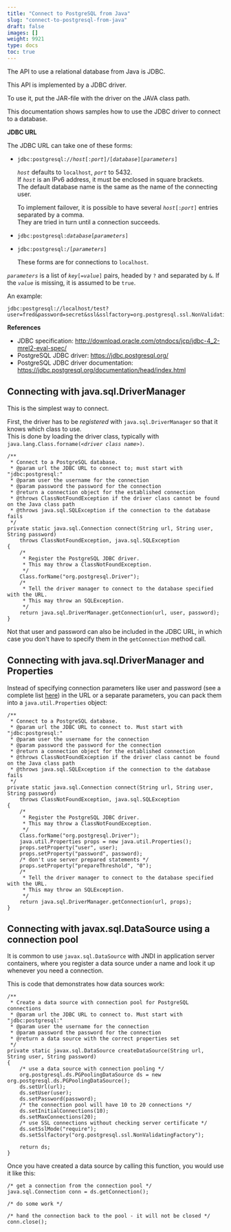 ```yaml
---
title: "Connect to PostgreSQL from Java"
slug: "connect-to-postgresql-from-java"
draft: false
images: []
weight: 9921
type: docs
toc: true
---
```


The API to use a relational database from Java is JDBC.

This API is implemented by a JDBC driver.

To use it, put the JAR-file with the driver on the JAVA class path.

This documentation shows samples how to use the JDBC driver to connect to a database.

**JDBC URL**

The JDBC URL can take one of these forms:

- <code>jdbc:postgresql://*host*[:*port*]/[*database*][*parameters*]</code>

  <code>*host*</code> defaults to `localhost`, <code>*port*</code> to 5432.  
  If <code>*host*</code> is an IPv6 address, it must be enclosed in square brackets.  
  The default database name is the same as the name of the connecting user.

  To implement failover, it is possible to have several <code>*host*[:*port*]</code> entries separated by a comma.  
  They are tried in turn until a connection succeeds.

- <code>jdbc:postgresql:*database*[*parameters*]</code>

- <code>jdbc:postgresql:/[*parameters*]</code>

  These forms are for connections to `localhost`.

<code>*parameters*</code> is a list of <code>*key*[=*value*]</code> pairs, headed by `?` and separated by `&`. If the <code>*value*</code> is missing, it is assumed to be `true`.

An example:

    jdbc:postgresql://localhost/test?user=fred&password=secret&ssl&sslfactory=org.postgresql.ssl.NonValidatingFactory

**References**

- JDBC specification: http://download.oracle.com/otndocs/jcp/jdbc-4_2-mrel2-eval-spec/
- PostgreSQL JDBC driver: https://jdbc.postgresql.org/
- PostgreSQL JDBC driver documentation: https://jdbc.postgresql.org/documentation/head/index.html

## Connecting with java.sql.DriverManager
This is the simplest way to connect.

First, the driver has to be *registered* with `java.sql.DriverManager` so that it knows which class to use.  
This is done by loading the driver class, typically with <code>java.lang.Class.forname(*&lt;driver&nbsp;class&nbsp;name&gt;*)</code>.

<!-- language-all: lang-java -->

    /**
     * Connect to a PostgreSQL database.
     * @param url the JDBC URL to connect to; must start with "jdbc:postgresql:"
     * @param user the username for the connection
     * @param password the password for the connection
     * @return a connection object for the established connection
     * @throws ClassNotFoundException if the driver class cannot be found on the Java class path
     * @throws java.sql.SQLException if the connection to the database fails
     */
    private static java.sql.Connection connect(String url, String user, String password)
        throws ClassNotFoundException, java.sql.SQLException
    {
        /*
         * Register the PostgreSQL JDBC driver.
         * This may throw a ClassNotFoundException.
         */
        Class.forName("org.postgresql.Driver");
        /*
         * Tell the driver manager to connect to the database specified with the URL.
         * This may throw an SQLException.
         */
        return java.sql.DriverManager.getConnection(url, user, password);
    }

Not that user and password can also be included in the JDBC URL, in which case you don't have to specify them in the `getConnection` method call.

## Connecting with java.sql.DriverManager and Properties
Instead of specifying connection parameters like user and password (see a complete list [here][1]) in the URL or a separate parameters, you can pack them into a `java.util.Properties` object:

<!-- language-all: lang-java -->

    /**
     * Connect to a PostgreSQL database.
     * @param url the JDBC URL to connect to. Must start with "jdbc:postgresql:"
     * @param user the username for the connection
     * @param password the password for the connection
     * @return a connection object for the established connection
     * @throws ClassNotFoundException if the driver class cannot be found on the Java class path
     * @throws java.sql.SQLException if the connection to the database fails
     */
    private static java.sql.Connection connect(String url, String user, String password)
        throws ClassNotFoundException, java.sql.SQLException
    {
        /*
         * Register the PostgreSQL JDBC driver.
         * This may throw a ClassNotFoundException.
         */
        Class.forName("org.postgresql.Driver");
        java.util.Properties props = new java.util.Properties();
        props.setProperty("user", user);
        props.setProperty("password", password);
        /* don't use server prepared statements */
        props.setProperty("prepareThreshold", "0");
        /*
         * Tell the driver manager to connect to the database specified with the URL.
         * This may throw an SQLException.
         */
        return java.sql.DriverManager.getConnection(url, props);
    }

[1]: https://jdbc.postgresql.org/documentation/head/connect.html#connection-parameters

## Connecting with javax.sql.DataSource using a connection pool
It is common to use `javax.sql.DataSource` with JNDI in application server containers, where you register a data source under a name and look it up whenever you need a connection.

This is code that demonstrates how data sources work:

<!-- language: lang-java -->

    /**
     * Create a data source with connection pool for PostgreSQL connections
     * @param url the JDBC URL to connect to. Must start with "jdbc:postgresql:"
     * @param user the username for the connection
     * @param password the password for the connection
     * @return a data source with the correct properties set
     */
    private static javax.sql.DataSource createDataSource(String url, String user, String password)
    {
        /* use a data source with connection pooling */
        org.postgresql.ds.PGPoolingDataSource ds = new org.postgresql.ds.PGPoolingDataSource();
        ds.setUrl(url);
        ds.setUser(user);
        ds.setPassword(password);
        /* the connection pool will have 10 to 20 connections */
        ds.setInitialConnections(10);
        ds.setMaxConnections(20);
        /* use SSL connections without checking server certificate */
        ds.setSslMode("require");
        ds.setSslfactory("org.postgresql.ssl.NonValidatingFactory");

        return ds;
    }

Once you have created a data source by calling this function, you would use it like this:

    /* get a connection from the connection pool */
    java.sql.Connection conn = ds.getConnection();
    
    /* do some work */

    /* hand the connection back to the pool - it will not be closed */
    conn.close();

